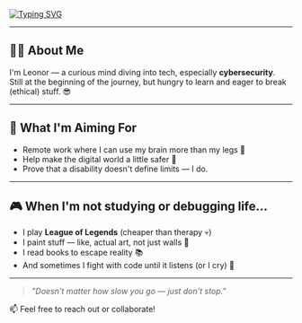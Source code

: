 <a href="https://git.io/typing-svg">
  <img src="https://readme-typing-svg.demolab.com?font=Fira+Code&pause=1000&color=F798EB&background=FFFEFF00&center=true&width=435&lines=Heya!+I'm+Leonor;Future+cyber+badass+%F0%9F%94%AA;Currently+leveling+up+skills..." alt="Typing SVG" />
</a>

---

## 👩‍💻 About Me

I'm Leonor — a curious mind diving into tech, especially **cybersecurity**.  
Still at the beginning of the journey, but hungry to learn and eager to break (ethical) stuff. 😎

---

## 🚀 What I'm Aiming For

- Remote work where I can use my brain more than my legs 🧠  
- Help make the digital world a little safer 🔐  
- Prove that a disability doesn't define limits — I do.

---

## 🎮 When I'm not studying or debugging life...

- I play **League of Legends** (cheaper than therapy 💀)  
- I paint stuff — like, actual art, not just walls 🎨  
- I read books to escape reality 📚  
- And sometimes I fight with code until it listens (or I cry) 🤖

---

> _"Doesn't matter how slow you go — just don't stop."_  

📫 Feel free to reach out or collaborate!


<!--
**rosepenguin-code/rosepenguin-code** is a ✨ _special_ ✨ repository because its `README.md` (this file) appears on your GitHub profile.

Here are some ideas to get you started:

- 🔭 I’m currently working on ...
- 🌱 I’m currently learning ...
- 👯 I’m looking to collaborate on ...
- 🤔 I’m looking for help with ...
- 💬 Ask me about ...
- 📫 How to reach me: ...
- 😄 Pronouns: ...
- ⚡ Fun fact: ...
-->
